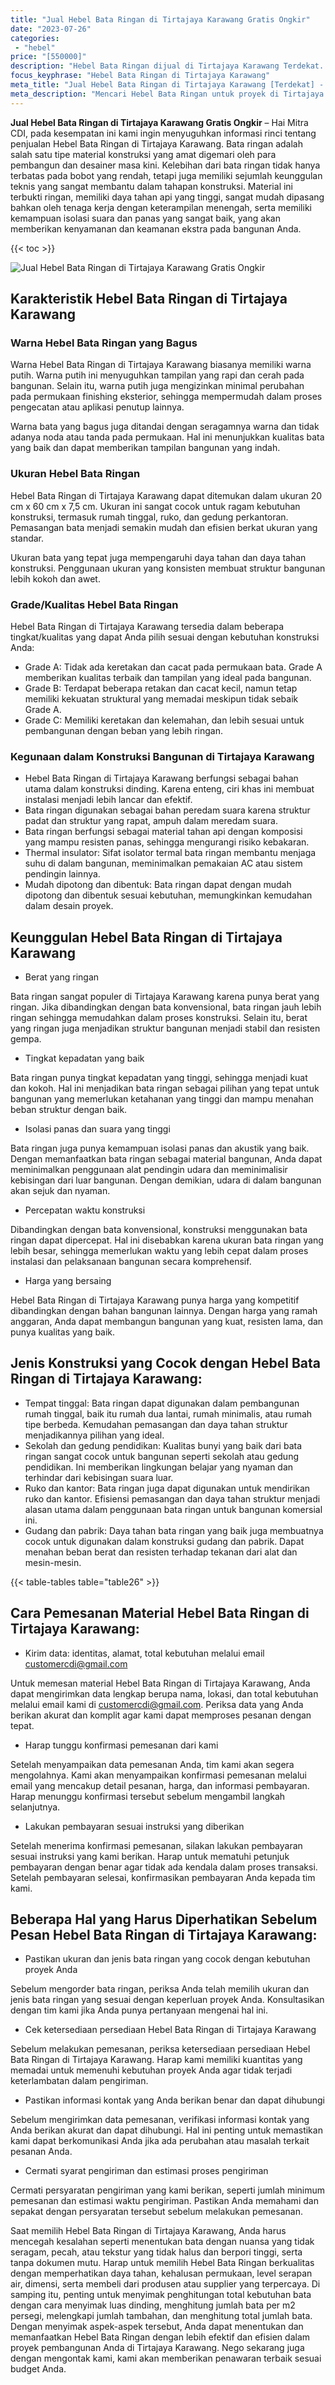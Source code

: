 ```yaml
---
title: "Jual Hebel Bata Ringan di Tirtajaya Karawang Gratis Ongkir"
date: "2023-07-26"
categories:
 - "hebel"
price: "[550000]"
description: "Hebel Bata Ringan dijual di Tirtajaya Karawang Terdekat. Hebel Bata Ringan ini sering digunakan dalam proyek pembangunan sebagai material dinding yang kokoh dan awet. Hubungi kami untuk informasi lebih lanjut."
focus_keyphrase: "Hebel Bata Ringan di Tirtajaya Karawang"
meta_title: "Jual Hebel Bata Ringan di Tirtajaya Karawang [Terdekat] - CDI"
meta_description: "Mencari Hebel Bata Ringan untuk proyek di Tirtajaya Karawang? Kami memiliki Hebel Bata Ringan berkualitas untuk bahan bangunan dinding. Raih penawaran terbaik sekarang."
---
```


**Jual Hebel Bata Ringan di Tirtajaya Karawang Gratis Ongkir** – Hai Mitra CDI, pada kesempatan ini kami ingin menyuguhkan informasi rinci tentang penjualan Hebel Bata Ringan di Tirtajaya Karawang. Bata ringan adalah salah satu tipe material konstruksi yang amat digemari oleh para pembangun dan desainer masa kini. Kelebihan dari bata ringan tidak hanya terbatas pada bobot yang rendah, tetapi juga memiliki sejumlah keunggulan teknis yang sangat membantu dalam tahapan konstruksi. Material ini terbukti ringan, memiliki daya tahan api yang tinggi, sangat mudah dipasang bahkan oleh tenaga kerja dengan keterampilan menengah, serta memiliki kemampuan isolasi suara dan panas yang sangat baik, yang akan memberikan kenyamanan dan keamanan ekstra pada bangunan Anda.

{{< toc >}}

![Jual Hebel Bata Ringan di Tirtajaya Karawang Gratis Ongkir](/images/hebel/hebel-bataringan-08.jpg)

## Karakteristik Hebel Bata Ringan di Tirtajaya Karawang

### Warna Hebel Bata Ringan yang Bagus

Warna Hebel Bata Ringan di Tirtajaya Karawang biasanya memiliki warna putih. Warna putih ini menyuguhkan tampilan yang rapi dan cerah pada bangunan. Selain itu, warna putih juga mengizinkan minimal perubahan pada permukaan finishing eksterior, sehingga mempermudah dalam proses pengecatan atau aplikasi penutup lainnya.

Warna bata yang bagus juga ditandai dengan seragamnya warna dan tidak adanya noda atau tanda pada permukaan. Hal ini menunjukkan kualitas bata yang baik dan dapat memberikan tampilan bangunan yang indah.

### Ukuran Hebel Bata Ringan

Hebel Bata Ringan di Tirtajaya Karawang dapat ditemukan dalam ukuran 20 cm x 60 cm x 7,5 cm. Ukuran ini sangat cocok untuk ragam kebutuhan konstruksi, termasuk rumah tinggal, ruko, dan gedung perkantoran. Pemasangan bata menjadi semakin mudah dan efisien berkat ukuran yang standar.

Ukuran bata yang tepat juga mempengaruhi daya tahan dan daya tahan konstruksi. Penggunaan ukuran yang konsisten membuat struktur bangunan lebih kokoh dan awet.

### Grade/Kualitas Hebel Bata Ringan

Hebel Bata Ringan di Tirtajaya Karawang tersedia dalam beberapa tingkat/kualitas yang dapat Anda pilih sesuai dengan kebutuhan konstruksi Anda:

*   Grade A: Tidak ada keretakan dan cacat pada permukaan bata. Grade A memberikan kualitas terbaik dan tampilan yang ideal pada bangunan.
*   Grade B: Terdapat beberapa retakan dan cacat kecil, namun tetap memiliki kekuatan struktural yang memadai meskipun tidak sebaik Grade A.
*   Grade C: Memiliki keretakan dan kelemahan, dan lebih sesuai untuk pembangunan dengan beban yang lebih ringan.

### Kegunaan dalam Konstruksi Bangunan di Tirtajaya Karawang

*   Hebel Bata Ringan di Tirtajaya Karawang berfungsi sebagai bahan utama dalam konstruksi dinding. Karena enteng, ciri khas ini membuat instalasi menjadi lebih lancar dan efektif.
*   Bata ringan digunakan sebagai bahan peredam suara karena struktur padat dan struktur yang rapat, ampuh dalam meredam suara.
*   Bata ringan berfungsi sebagai material tahan api dengan komposisi yang mampu resisten panas, sehingga mengurangi risiko kebakaran.
*   Thermal insulator: Sifat isolator termal bata ringan membantu menjaga suhu di dalam bangunan, meminimalkan pemakaian AC atau sistem pendingin lainnya.
*   Mudah dipotong dan dibentuk: Bata ringan dapat dengan mudah dipotong dan dibentuk sesuai kebutuhan, memungkinkan kemudahan dalam desain proyek.

## Keunggulan Hebel Bata Ringan di Tirtajaya Karawang

*   Berat yang ringan

Bata ringan sangat populer di Tirtajaya Karawang karena punya berat yang ringan. Jika dibandingkan dengan bata konvensional, bata ringan jauh lebih ringan sehingga memudahkan dalam proses konstruksi. Selain itu, berat yang ringan juga menjadikan struktur bangunan menjadi stabil dan resisten gempa.
*   Tingkat kepadatan yang baik

Bata ringan punya tingkat kepadatan yang tinggi, sehingga menjadi kuat dan kokoh. Hal ini menjadikan bata ringan sebagai pilihan yang tepat untuk bangunan yang memerlukan ketahanan yang tinggi dan mampu menahan beban struktur dengan baik.
*   Isolasi panas dan suara yang tinggi

Bata ringan juga punya kemampuan isolasi panas dan akustik yang baik. Dengan memanfaatkan bata ringan sebagai material bangunan, Anda dapat meminimalkan penggunaan alat pendingin udara dan meminimalisir kebisingan dari luar bangunan. Dengan demikian, udara di dalam bangunan akan sejuk dan nyaman.
*   Percepatan waktu konstruksi

Dibandingkan dengan bata konvensional, konstruksi menggunakan bata ringan dapat dipercepat. Hal ini disebabkan karena ukuran bata ringan yang lebih besar, sehingga memerlukan waktu yang lebih cepat dalam proses instalasi dan pelaksanaan bangunan secara komprehensif.
*   Harga yang bersaing

Hebel Bata Ringan di Tirtajaya Karawang punya harga yang kompetitif dibandingkan dengan bahan bangunan lainnya. Dengan harga yang ramah anggaran, Anda dapat membangun bangunan yang kuat, resisten lama, dan punya kualitas yang baik.

## Jenis Konstruksi yang Cocok dengan Hebel Bata Ringan di Tirtajaya Karawang:

*   Tempat tinggal: Bata ringan dapat digunakan dalam pembangunan rumah tinggal, baik itu rumah dua lantai, rumah minimalis, atau rumah tipe berbeda. Kemudahan pemasangan dan daya tahan struktur menjadikannya pilihan yang ideal.
*   Sekolah dan gedung pendidikan: Kualitas bunyi yang baik dari bata ringan sangat cocok untuk bangunan seperti sekolah atau gedung pendidikan. Ini memberikan lingkungan belajar yang nyaman dan terhindar dari kebisingan suara luar.
*   Ruko dan kantor: Bata ringan juga dapat digunakan untuk mendirikan ruko dan kantor. Efisiensi pemasangan dan daya tahan struktur menjadi alasan utama dalam penggunaan bata ringan untuk bangunan komersial ini.
*   Gudang dan pabrik: Daya tahan bata ringan yang baik juga membuatnya cocok untuk digunakan dalam konstruksi gudang dan pabrik. Dapat menahan beban berat dan resisten terhadap tekanan dari alat dan mesin-mesin.

{{< table-tables table="table26" >}}

## Cara Pemesanan Material Hebel Bata Ringan di Tirtajaya Karawang:

*   Kirim data: identitas, alamat, total kebutuhan melalui email customercdi@gmail.com

Untuk memesan material Hebel Bata Ringan di Tirtajaya Karawang, Anda dapat mengirimkan data lengkap berupa nama, lokasi, dan total kebutuhan melalui email kami di customercdi@gmail.com. Periksa data yang Anda berikan akurat dan komplit agar kami dapat memproses pesanan dengan tepat.
*   Harap tunggu konfirmasi pemesanan dari kami

Setelah menyampaikan data pemesanan Anda, tim kami akan segera mengolahnya. Kami akan menyampaikan konfirmasi pemesanan melalui email yang mencakup detail pesanan, harga, dan informasi pembayaran. Harap menunggu konfirmasi tersebut sebelum mengambil langkah selanjutnya.
*   Lakukan pembayaran sesuai instruksi yang diberikan

Setelah menerima konfirmasi pemesanan, silakan lakukan pembayaran sesuai instruksi yang kami berikan. Harap untuk mematuhi petunjuk pembayaran dengan benar agar tidak ada kendala dalam proses transaksi. Setelah pembayaran selesai, konfirmasikan pembayaran Anda kepada tim kami.

## Beberapa Hal yang Harus Diperhatikan Sebelum Pesan Hebel Bata Ringan di Tirtajaya Karawang:

*   Pastikan ukuran dan jenis bata ringan yang cocok dengan kebutuhan proyek Anda

Sebelum mengorder bata ringan, periksa Anda telah memilih ukuran dan jenis bata ringan yang sesuai dengan keperluan proyek Anda. Konsultasikan dengan tim kami jika Anda punya pertanyaan mengenai hal ini.
*   Cek ketersediaan persediaan Hebel Bata Ringan di Tirtajaya Karawang

Sebelum melakukan pemesanan, periksa ketersediaan persediaan Hebel Bata Ringan di Tirtajaya Karawang. Harap kami memiliki kuantitas yang memadai untuk memenuhi kebutuhan proyek Anda agar tidak terjadi keterlambatan dalam pengiriman.
*   Pastikan informasi kontak yang Anda berikan benar dan dapat dihubungi

Sebelum mengirimkan data pemesanan, verifikasi informasi kontak yang Anda berikan akurat dan dapat dihubungi. Hal ini penting untuk memastikan kami dapat berkomunikasi Anda jika ada perubahan atau masalah terkait pesanan Anda.
*   Cermati syarat pengiriman dan estimasi proses pengiriman

Cermati persyaratan pengiriman yang kami berikan, seperti jumlah minimum pemesanan dan estimasi waktu pengiriman. Pastikan Anda memahami dan sepakat dengan persyaratan tersebut sebelum melakukan pemesanan.

Saat memilih Hebel Bata Ringan di Tirtajaya Karawang, Anda harus mencegah kesalahan seperti menentukan bata dengan nuansa yang tidak seragam, pecah, atau tekstur yang tidak halus dan berpori tinggi, serta tanpa dokumen mutu. Harap untuk memilih Hebel Bata Ringan berkualitas dengan memperhatikan daya tahan, kehalusan permukaan, level serapan air, dimensi, serta membeli dari produsen atau supplier yang terpercaya. Di samping itu, penting untuk menyimak penghitungan total kebutuhan bata dengan cara menyimak luas dinding, menghitung jumlah bata per m2 persegi, melengkapi jumlah tambahan, dan menghitung total jumlah bata. Dengan menyimak aspek-aspek tersebut, Anda dapat menentukan dan memanfaatkan Hebel Bata Ringan dengan lebih efektif dan efisien dalam proyek pembangunan Anda di Tirtajaya Karawang. Nego sekarang juga dengan mengontak kami, kami akan memberikan penawaran terbaik sesuai budget Anda.